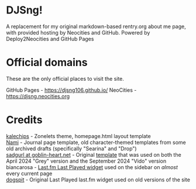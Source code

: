 # DJSng!
A replacement for my original markdown-based rentry.org about me page, with provided hosting by Neocities and GitHub. Powered by Deploy2Neocities and GitHub Pages  

# Official domains
These are the only official places to visit the site.

GitHub Pages - https://djsng106.github.io/
NeoCities - https://djsng.neocities.org

# Credits
[kalechips](https://kalechips.net) - Zonelets theme, homepage.html layout template  
[Nami](https://nomnomnami.com) - Journal page template, old character-themed templates from some old archived drafts (specifically "Searina" and "Drop")  
[sadgurl at goblin-heart.net](https://goblin-heart.net) - Original [template](https://goblin-heart.net/sadgrl/projects/layout-builder/) that was used on both the April 2024 "Grey" version and the September 2024 "Vido" version  
biancarosa - [Last.fm Last Played widget](https://github.com/biancarosa/lastfm-last-played) used on the sidebar on *almost* every current page  
[dogspit](https://dogspit.nekoweb.org/home.html) - Original Last Played last.fm widget used on old versions of the site
